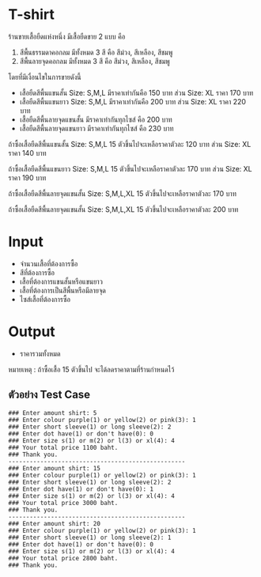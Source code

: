 # T-shirt
ร้านขายเสื้อยืดแห่งหนึ่ง มีเสื้อยืดขาย 2 แบบ คือ
1. สีพื้นธรรมดาคอกลม มีทั้งหมด 3 สี คือ สีม่วง, สีเหลือง, สีชมพู
2. สีพื้นลายจุดคอกลม มีทั้งหมด 3 สี คือ สีม่วง, สีเหลือง, สีชมพู

โดยที่มีเงื่อนไขในการขายดังนี้
- เสื้อยืดสีพื้นแขนสั้น Size: S,M,L มีราคาเท่ากันคือ 150 บาท ส่วน Size: XL  ราคา 170 บาท
- เสื้อยืดสีพื้นแขนยาว Size: S,M,L มีราคาเท่ากันคือ 200 บาท ส่วน Size: XL  ราคา 220 บาท
- เสื้อยืดสีพื้นลายจุดแขนสั้น มีราคาเท่ากันทุกไซส์ คือ 200 บาท
- เสื้อยืดสีพื้นลายจุดแขนยาว มีราคาเท่ากันทุกไซส์ คือ 230 บาท

ถ้าซื้อเสื้อยืดสีพื้นแขนสั้น Size: S,M,L 15 ตัวขึ้นไปจะเหลือราคาตัวละ 120 บาท ส่วน Size: XL ราคา 140 บาท

ถ้าซื้อเสื้อยืดสีพื้นแขนยาว Size: S,M,L 15 ตัวขึ้นไปจะเหลือราคาตัวละ 170 บาท ส่วน Size: XL ราคา 190 บาท

ถ้าซื้อเสื้อยืดสีพื้นลายจุดแขนสั้น Size: S,M,L,XL 15 ตัวขึ้นไปจะเหลือราคาตัวละ 170 บาท

ถ้าซื้อเสื้อยืดสีพื้นลายจุดแขนสั้น Size: S,M,L,XL 15 ตัวขึ้นไปจะเหลือราคาตัวละ 200 บาท

# Input
- จำนวนเสื้อที่ต้องการซื้อ
- สีที่ต้องการซื้อ
- เสื้อที่ต้องการแขนสั้นหรือแขนยาว
- เสื้อที่ต้องการเป็นสีพื้นหรือมีลายจุด
- ไซส์เสื้อที่ต้องการซื้อ

# Output
- ราคารวมทั้งหมด

หมายเหตุ : ถ้าซื้อเสื้อ 15 ตัวขึ้นไป จะได้ลดราคาตามที่ร้านกำหนดไว้

## ตัวอย่าง Test Case
```
### Enter amount shirt: 5
### Enter colour purple(1) or yellow(2) or pink(3): 1
### Enter short sleeve(1) or long sleeve(2): 2
### Enter dot have(1) or don't have(0): 0
### Enter size s(1) or m(2) or l(3) or xl(4): 4
### Your total price 1100 baht.
### Thank you.
--------------------------------------------------
### Enter amount shirt: 15
### Enter colour purple(1) or yellow(2) or pink(3): 1
### Enter short sleeve(1) or long sleeve(2): 2
### Enter dot have(1) or don't have(0): 1
### Enter size s(1) or m(2) or l(3) or xl(4): 4
### Your total price 3000 baht.
### Thank you.
--------------------------------------------------
### Enter amount shirt: 20
### Enter colour purple(1) or yellow(2) or pink(3): 1
### Enter short sleeve(1) or long sleeve(2): 1
### Enter dot have(1) or don't have(0): 0
### Enter size s(1) or m(2) or l(3) or xl(4): 4
### Your total price 2800 baht.
### Thank you.
```
